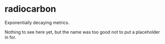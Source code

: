 radiocarbon
===========

Exponentially decaying metrics.

Nothing to see here yet, but the name was too good not to put a placeholder in for.
